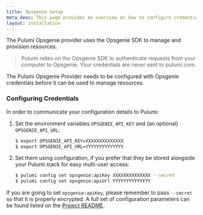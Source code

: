 ```yaml
---
title: Opsgenie Setup
meta_desc: This page provides an overview on how to configure credentials for the Pulumi Opsgenie Provider.
layout: installation
---
```


The Pulumi Opsgenie provider uses the Opsgenie SDK to manage and provision resources.

> Pulumi relies on the Opsgenie SDK to authenticate requests from your computer to Opsgenie. Your credentials are never sent
> to pulumi.com.

The Pulumi Opsgenie Provider needs to be configured with Opsgenie credentials
before it can be used to manage resources.

### Configuring Credentials

In order to communicate your configuration details to Pulumi:

1. Set the environment variables `OPSGENIE_API_KEY` and (an optional) `OPSGENIE_API_URL`:

    ```bash
    $ export OPSGENIE_API_KEY=XXXXXXXXXXXXXX
    $ export OPSGENIE_API_URL=YYYYYYYYYYYYYY
    ```

1. Set them using configuration, if you prefer that they be stored alongside your Pulumi stack for easy multi-user access:

    ```bash
    $ pulumi config set opsgenie:apiKey XXXXXXXXXXXXXX --secret
    $ pulumi config set opsgenie:apiUrl YYYYYYYYYYYYYY
    ```

If you are going to set `opsgenie:apiKey`, please remember to pass `--secret` so that it is properly encrypted. A full set
of configuration parameters can be found listed on the [Project README](https://github.com/pulumi/pulumi-opsgenie/blob/master/README.md).

